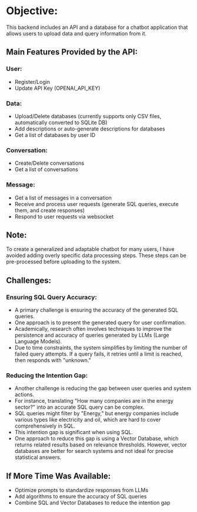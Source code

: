 # Objective:
This backend includes an API and a database for a chatbot application that allows users to upload data and query information from it.

## Main Features Provided by the API:

### User:
- Register/Login
- Update API Key (OPENAI_API_KEY)

### Data:
- Upload/Delete databases (currently supports only CSV files, automatically converted to SQLite DB)
- Add descriptions or auto-generate descriptions for databases
- Get a list of databases by user ID

### Conversation:
- Create/Delete conversations
- Get a list of conversations

### Message:
- Get a list of messages in a conversation
- Receive and process user requests (generate SQL queries, execute them, and create responses)
- Respond to user requests via websocket

## Note:
To create a generalized and adaptable chatbot for many users, I have avoided adding overly specific data processing steps. These steps can be pre-processed before uploading to the system.

## Challenges:

### Ensuring SQL Query Accuracy:
- A primary challenge is ensuring the accuracy of the generated SQL queries.
- One approach is to present the generated query for user confirmation.
- Academically, research often involves techniques to improve the persistence and accuracy of queries generated by LLMs (Large Language Models).
- Due to time constraints, the system simplifies by limiting the number of failed query attempts. If a query fails, it retries until a limit is reached, then responds with "unknown."

### Reducing the Intention Gap:
- Another challenge is reducing the gap between user queries and system actions.
- For instance, translating "How many companies are in the energy sector?" into an accurate SQL query can be complex.
- SQL queries might filter by "Energy," but energy companies include various types like electricity and oil, which are hard to cover comprehensively in SQL.
- This intention gap is significant when using SQL.
- One approach to reduce this gap is using a Vector Database, which returns related results based on relevance thresholds. However, vector databases are better for search systems and not ideal for precise statistical answers.

## If More Time Was Available:
- Optimize prompts to standardize responses from LLMs
- Add algorithms to ensure the accuracy of SQL queries
- Combine SQL and Vector Databases to reduce the intention gap



